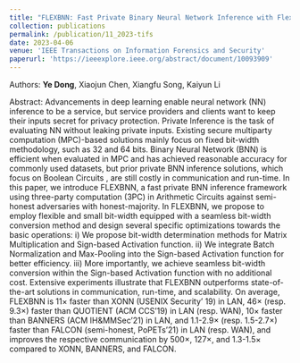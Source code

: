 ```yaml
---
title: "FLEXBNN: Fast Private Binary Neural Network Inference with Flexible Bit-Width"
collection: publications
permalink: /publication/11_2023-tifs
date: 2023-04-06
venue: 'IEEE Transactions on Information Forensics and Security'
paperurl: 'https://ieeexplore.ieee.org/abstract/document/10093909'
---
```

Authors: **Ye Dong**, Xiaojun Chen, Xiangfu Song, Kaiyun Li

Abstract: Advancements in deep learning enable neural network (NN) inference to be a service, but service providers and clients want to keep their inputs secret for privacy protection. Private Inference is the task of evaluating NN without leaking private inputs. Existing secure multiparty computation (MPC)-based solutions mainly focus on fixed bit-width methodology, such as 32 and 64 bits. Binary Neural Network (BNN) is efficient when evaluated in MPC and has achieved reasonable accuracy for commonly used datasets, but prior private BNN inference solutions, which focus on Boolean Circuits , are still costly in communication and run-time. In this paper, we introduce FLEXBNN, a fast private BNN inference framework using three-party computation (3PC) in Arithmetic Circuits against semi-honest adversaries with honest-majority. In FLEXBNN, we propose to employ flexible and small bit-width equipped with a seamless bit-width conversion method and design several specific optimizations towards the basic operations: i) We propose bit-width determination methods for Matrix Multiplication and Sign-based Activation function. ii) We integrate Batch Normalization and Max-Pooling into the Sign-based Activation function for better efficiency. iii) More importantly, we achieve seamless bit-width conversion within the Sign-based Activation function with no additional cost. Extensive experiments illustrate that FLEXBNN outperforms state-of-the-art solutions in communication, run-time, and scalability. On average, FLEXBNN is 11× faster than XONN (USENIX Security’ 19) in LAN, 46× (resp. 9.3×) faster than QUOTIENT (ACM CCS’19) in LAN (resp. WAN), 10× faster than BANNERS (ACM IH&MMSec’21) in LAN, and 1.1-2.9× (resp. 1.5-2.7×) faster than FALCON (semi-honest, PoPETs’21) in LAN (resp. WAN), and improves the respective communication by 500×, 127×, and 1.3-1.5× compared to XONN, BANNERS, and FALCON.